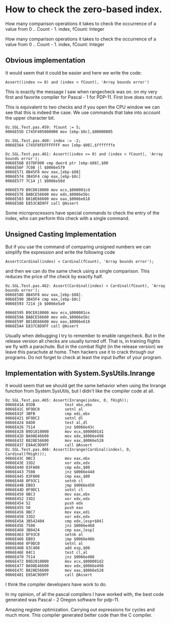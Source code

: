 # How to check the zero-based index.

How many comparison operations it takes to check the occurrence of a value from 0 .. Count - 1.
index, fCount: Integer

How many comparison operations it takes to check the occurrence of a value from 0 .. Count - 1.
index, fCount: Integer

## Obvious implementation
It would seem that it could be easier and here we write the code:

`Assert((index >= 0) and (index < fCount), 'Array bounds error')`

This is exactly the message I saw when rangecheck was on. 
on my very first and favorite compiler for Pascal - 1 for PDP-11.
First love does not rust.

This is equivalent to two checks and if you open the CPU window 
we can see that this is indeed the case.
We use commands that take into account the upper character bit.
```
Oz.SGL.Test.pas.459: fCount := 5;
0066E55D C745F405000000 mov [ebp-$0c],$00000005

Oz.SGL.Test.pas.460: index := -2;
0066E564 C745F8FEFFFFFFF mov [ebp-$08],$fffffffe

Oz.SGL.Test.pas.461: Assert((index >= 0) and (index < fCount), 'Array bounds error');
0066E56B 837DF800 cmp dword ptr [ebp-$08],$00
0066E56F 7C08 jl $0066e579
0066E571 8B45F8 mov eax,[ebp-$08]
0066E574 3B45F4 cmp eax,[ebp-$0c]
0066E577 7C14 jl $0066e58d

0066E579 B9CD010000 mov ecx,$000001cd
0066E57E BABCE56600 mov edx,$0066e5bc
0066E583 B818E66600 mov eax,$0066e618
0066E588 E853C8D9FF call @Assert
```

Some microprocessors have special commands to check the entry of the index, 
who can perform this check with a single command.

## Unsigned Casting Implementation
But if you use the command of comparing unsigned numbers 
we can simplify the expression and write the following code

`Assert(Cardinal(index) < Cardinal(fCount), 'Array bounds error');`

and then we can do the same check using a single comparison.
This reduces the price of the check by exactly half.
```
Oz.SGL.Test.pas.462: Assert(Cardinal(index) < Cardinal(fCount), 'Array bounds error');
0066E58D 8B45F8 mov eax,[ebp-$08].
0066E590 3B45F4 cmp eax,[ebp-$0c]
0066E593 7214 jb $0066e5a9

0066E595 B9CE010000 mov ecx,$000001ce
0066E59A BABCE56600 mov edx,$0066e5bc
0066E59F B818E66600 mov eax,$0066e618
0066E5A4 E837C8D9FF call @Assert
```
Usually when debugging I try to remember to enable rangecheck.
But in the release version all checks are usually turned off.
That is, in training flights we fly with a parachute.
But in the combat flight (in the release version) we leave this parachute at home.
Then hackers use it to crack through our programs.
Do not forget to check at least the input buffer of your program.

## Implementation with System.SysUtils.Inrange
It would seem that we should get the same behavior when using the Inrange function from System.SysUtils,
but I didn't like the compiler code at all.

```
Oz.SGL.Test.pas.465: Assert(Inrange(index, 0, fHigh));
0066E41A 85DB             test ebx,ebx
0066E41C 0F9DC0           setnl al
0066E41F 3BFB             cmp edi,ebx
0066E421 0F9DC2           setnl dl
0066E424 84D0             test al,dl
0066E426 7514             jnz $0066e43c
0066E428 B9D1010000       mov ecx,$000001d1
0066E42D BA98E46600       mov edx,$0066e498
0066E432 B828E56600       mov eax,$0066e528
0066E437 E8A4C9D9FF       call @Assert
Oz.SGL.Test.pas.466: Assert(Inrange(Cardinal(index), 0, Cardinal(fHigh)));
0066E43C 8BC3             mov eax,ebx
0066E43E 33D2             xor edx,edx
0066E440 83FA00           cmp edx,$00
0066E443 7508             jnz $0066e44d
0066E445 83F800           cmp eax,$00
0066E448 0F93C1           setnb cl
0066E44B EB03             jmp $0066e450
0066E44D 0F9DC1           setnl cl
0066E450 8BC3             mov eax,ebx
0066E452 33D2             xor edx,edx
0066E454 52               push edx
0066E455 50               push eax
0066E456 8BC7             mov eax,edi
0066E458 33D2             xor edx,edx
0066E45A 3B542404         cmp edx,[esp+$04]
0066E45E 7508             jnz $0066e468
0066E460 3B0424           cmp eax,[esp]
0066E463 0F93C0           setnb al
0066E466 EB03             jmp $0066e46b
0066E468 0F9DC0           setnl al
0066E46B 83C408           add esp,$08
0066E46E 84C1             test cl,al
0066E470 7514             jnz $0066e486
0066E472 B9D2010000       mov ecx,$000001d2
0066E477 BA98E46600       mov edx,$0066e498
0066E47C B828E56600       mov eax,$0066e528
0066E481 E85AC9D9FF       call @Assert
```

I think the compiler developers have work to do.

In my opinion, of all the pascal compilers I have worked with, the best code generated was Pascal - 2 Oregon software for pdp-11.

Amazing register optimization. 
Carrying out expressions for cycles and much more.
This compiler generated better code than the C compiler.
